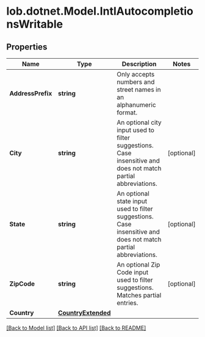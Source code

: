 # lob.dotnet.Model.IntlAutocompletionsWritable

## Properties

Name | Type | Description | Notes
------------ | ------------- | ------------- | -------------
**AddressPrefix** | **string** | Only accepts numbers and street names in an alphanumeric format.  | 
**City** | **string** | An optional city input used to filter suggestions. Case insensitive and does not match partial abbreviations.  | [optional] 
**State** | **string** | An optional state input used to filter suggestions. Case insensitive and does not match partial abbreviations.  | [optional] 
**ZipCode** | **string** | An optional Zip Code input used to filter suggestions. Matches partial entries.  | [optional] 
**Country** | [**CountryExtended**](CountryExtended.md) |  | 

[[Back to Model list]](../README.md#documentation-for-models) [[Back to API list]](../README.md#documentation-for-api-endpoints) [[Back to README]](../README.md)

